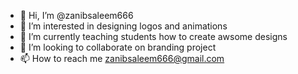 - 👋 Hi, I’m @zanibsaleem666
- 👀 I’m interested in designing logos and animations
- 🌱 I’m currently teaching students how to create awsome designs
- 💞️ I’m looking to collaborate on branding project
- 📫 How to reach me zanibsaleem666@gmail.com

<!---
zanibsaleem666/zanibsaleem666 is a ✨ special ✨ repository because its `README.md` (this file) appears on your GitHub profile.
You can click the Preview link to take a look at your changes.
--->
